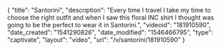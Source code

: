 {
    "title": "Santorini",
    "description": "Every time I travel I take my time to choose the right outfit and when I saw this floral INC shirt I thought was going to be the perfect to wear it in Santorini.",
    "videoid": "181910590",
    "date_created": "1541290826",
    "date_modified": "1546466795",
    "type": "captivate",
    "layout": "video",
    "url": "\/v\/santorini\/181910590"
}
